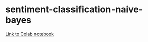 # sentiment-classification-naive-bayes

[Link to Colab notebook](https://colab.research.google.com/drive/1tRvXpS09ubNv2IteumJoc9BeR-ZpvZKn?usp=sharing)
